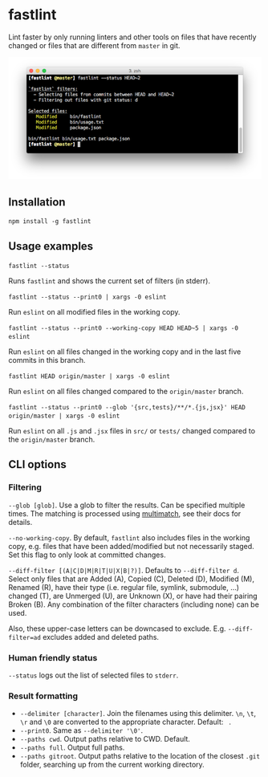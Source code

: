 # fastlint

Lint faster by only running linters and other tools on files that have recently changed or files that are different from `master` in git.

![](./img/screenshot.png)

## Installation

```
npm install -g fastlint
```

## Usage examples

`fastlint --status`

Runs `fastlint` and shows the current set of filters (in stderr).

`fastlint --status --print0 | xargs -0 eslint`

Run `eslint` on all modified files in the working copy.

`fastlint --status --print0 --working-copy HEAD HEAD~5 | xargs -0 eslint`

Run `eslint` on all files changed in the working copy and in the last five commits in this branch.

`fastlint HEAD origin/master | xargs -0 eslint`

Run `eslint` on all files changed compared to the `origin/master` branch.

`fastlint --status --print0 --glob '{src,tests}/**/*.{js,jsx}' HEAD origin/master | xargs -0 eslint`

Run `eslint` on all `.js` and `.jsx` files in `src/` or `tests/` changed compared to the `origin/master` branch.

## CLI options

### Filtering

`--glob [glob]`. Use a glob to filter the results. Can be specified multiple times. The matching is processed using [multimatch](https://github.com/sindresorhus/multimatch), see their docs for details.

`--no-working-copy`. By default, `fastlint` also includes files in the working copy, e.g. files that have been added/modified but not necessarily staged. Set this flag to only look at committed changes.

`--diff-filter [(A|C|D|M|R|T|U|X|B|?)]`. Defaults to `--diff-filter d`. Select only files that are Added (A), Copied (C), Deleted (D), Modified (M), Renamed (R), have their type (i.e. regular file, symlink, submodule, …​) changed (T), are Unmerged (U), are Unknown (X), or have had their pairing Broken (B). Any combination of the filter characters (including none) can be used.

Also, these upper-case letters can be downcased to exclude. E.g. `--diff-filter=ad` excludes added and deleted paths.

### Human friendly status

`--status` logs out the list of selected files to `stderr`.

### Result formatting

- `--delimiter [character]`. Join the filenames using this delimiter. `\n`, `\t`, `\r` and `\0` are converted to the appropriate character. Default: ` `.
- `--print0`. Same as `--delimiter '\0'`.
- `--paths cwd`. Output paths relative to CWD. Default.
- `--paths full`. Output full paths.
- `--paths gitroot`. Output paths relative to the location of the closest `.git` folder, searching up from the current working directory.
